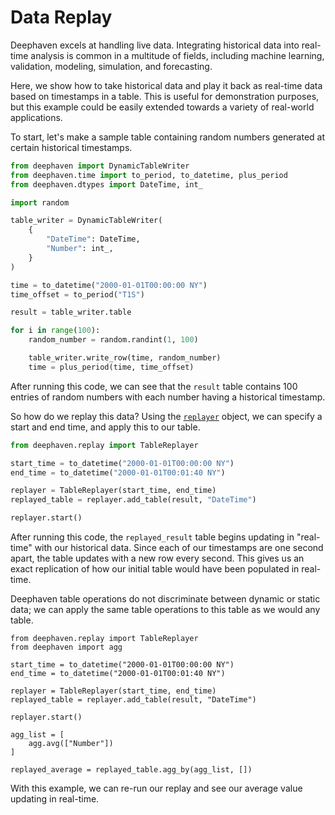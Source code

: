 # Data Replay

Deephaven excels at handling live data. Integrating historical data into real-time analysis is common in a multitude of fields, including machine learning, validation, modeling, simulation, and forecasting.

Here, we show how to take historical data and play it back as real-time data based on timestamps in a table. This is useful for demonstration purposes, but this example could be easily extended towards a variety of real-world applications.

To start, let's make a sample table containing random numbers generated at certain historical timestamps.

```python
from deephaven import DynamicTableWriter
from deephaven.time import to_period, to_datetime, plus_period
from deephaven.dtypes import DateTime, int_

import random

table_writer = DynamicTableWriter(
    {
        "DateTime": DateTime,
        "Number": int_,
    }
)

time = to_datetime("2000-01-01T00:00:00 NY")
time_offset = to_period("T1S")

result = table_writer.table

for i in range(100):
    random_number = random.randint(1, 100)

    table_writer.write_row(time, random_number)
    time = plus_period(time, time_offset)
```

After running this code, we can see that the `result` table contains 100 entries of random numbers with each number having a historical timestamp.

So how do we replay this data? Using the [`replayer`](https://deephaven.io/core/docs/reference/table-operations/create/Replayer/) object, we can specify a start and end time, and apply this to our table.

```python
from deephaven.replay import TableReplayer

start_time = to_datetime("2000-01-01T00:00:00 NY")
end_time = to_datetime("2000-01-01T00:01:40 NY")

replayer = TableReplayer(start_time, end_time)
replayed_table = replayer.add_table(result, "DateTime")

replayer.start()
```

After running this code, the `replayed_result` table begins updating in "real-time" with our historical data. Since each of our timestamps are one second apart, the table updates with a new row every second. This gives us an exact replication of how our initial table would have been populated in real-time.

Deephaven table operations do not discriminate between dynamic or static data; we can apply the same table operations to this table as we would any table.

```
from deephaven.replay import TableReplayer
from deephaven import agg

start_time = to_datetime("2000-01-01T00:00:00 NY")
end_time = to_datetime("2000-01-01T00:01:40 NY")

replayer = TableReplayer(start_time, end_time)
replayed_table = replayer.add_table(result, "DateTime")

replayer.start()

agg_list = [
    agg.avg(["Number"])
]

replayed_average = replayed_table.agg_by(agg_list, [])
```

With this example, we can re-run our replay and see our average value updating in real-time.